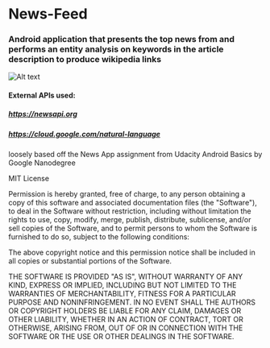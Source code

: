 # News-Feed

### Android application that presents the top news from and performs an entity analysis on keywords in the article description to produce wikipedia links

![Alt text](https://github.com/cp0153/NewsFeed/blob/master/screenshot3.png?raw=true "Screenshots")

#### External APIs used:
##### https://newsapi.org
##### https://cloud.google.com/natural-language
 
loosely based off the News App assignment from Udacity Android Basics by Google Nanodegree

MIT License

Permission is hereby granted, free of charge, to any person obtaining a copy
of this software and associated documentation files (the "Software"), to deal
in the Software without restriction, including without limitation the rights
to use, copy, modify, merge, publish, distribute, sublicense, and/or sell
copies of the Software, and to permit persons to whom the Software is
furnished to do so, subject to the following conditions:

The above copyright notice and this permission notice shall be included in all
copies or substantial portions of the Software.

THE SOFTWARE IS PROVIDED "AS IS", WITHOUT WARRANTY OF ANY KIND, EXPRESS OR
IMPLIED, INCLUDING BUT NOT LIMITED TO THE WARRANTIES OF MERCHANTABILITY,
FITNESS FOR A PARTICULAR PURPOSE AND NONINFRINGEMENT. IN NO EVENT SHALL THE
AUTHORS OR COPYRIGHT HOLDERS BE LIABLE FOR ANY CLAIM, DAMAGES OR OTHER
LIABILITY, WHETHER IN AN ACTION OF CONTRACT, TORT OR OTHERWISE, ARISING FROM,
OUT OF OR IN CONNECTION WITH THE SOFTWARE OR THE USE OR OTHER DEALINGS IN THE
SOFTWARE.
